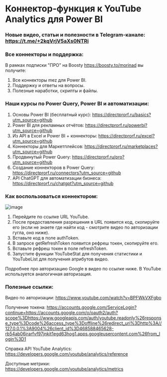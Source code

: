 # Коннектор-функция к YouTube Analytics для Power BI

### Новые видео, статьи и полезности в Telegram-канале: https://t.me/+2kqVrjV5aXs0NTRi

### Все коннекторы и поддержка:
В рамках подписки "ПРО" на Boosty https://boosty.to/morinad вы получите:
1) Все коннекторы mez для Power BI. 
2) Поддержку и ответы на вопросы.
3) Полезные наработки, скрипты и файлы.

### Наши курсы по Power Query, Power BI и автоматизации:
1) Основы Power BI (бесплатный курс): https://directprorf.ru/basics?utm_source=github
2) Power BI для рекламных отчётов: https://directprorf.ru/powerbi?utm_source=github
3) Из API в Excel и Power BI + коннекторы: https://directprorf.ru/excel?utm_source=github
4) Коннекторы для Маркетплейсов: https://directprorf.ru/marketplaces?utm_source=github
5) Продвинутый Power Query: https://directprorf.ru/pro?utm_source=github
6) Создание коннекторов в Power Query: https://directprorf.ru/connectors?utm_source=github
7) API ChatGPT для автоматизации бизнеса: https://directprorf.ru/chatgpt?utm_source=github


### Как воспользоваться коннектором:
![image](https://github.com/morinad/youtube/assets/44451631/129d9047-bc2a-4514-8ad0-7fd01e9539db)

1. Перейдите по ссылке URL YouTube.
2. После предоставления разрешения в URL появится код, скопируйте его (если не знаете где найти код - смотрите видео по авторизации гугла, оно ниже).
3. Вставьте код в поле authToken.
4. В запросе getRefreshToken появится рефреш токен, скопируйте его.
5. Вставьте рефреш токен в поле refreshToken.
6. Запустите функции YouTubeStat для получения статистики и YouTubeList для получения атрибутов видео.

Подробнее про авторизацию Google в видео по ссылке ниже. В YouTube используется аналогичная авторизация.

### Полезные ссылки:
Видео по авторизации: https://www.youtube.com/watch?v=BPFWkVXFgbo

Получение токена: https://accounts.google.com/ServiceLogin?continue=https://accounts.google.com/o/oauth2/auth?scope%3Dhttps://www.googleapis.com/auth/youtube.readonly%26response_type%3Dcode%26access_type%3Doffline%26redirect_uri%3Dhttp%3A//127.0.0.1%3A9004%26client_id%3D468588465628-rb54ab06irarfvf97jnkit1egd63hog1.apps.googleusercontent.com%26from_login%3D1

Справка API YouTube Analytics: https://developers.google.com/youtube/analytics/reference

Доступные метрики: https://developers.google.com/youtube/analytics/metrics


